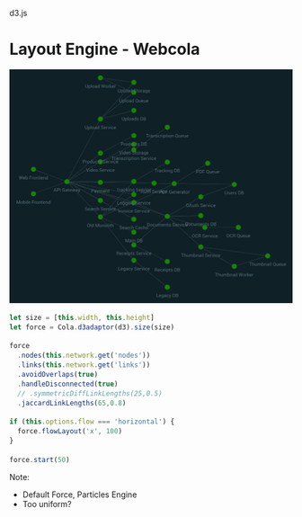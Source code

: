 d3.js

# Layout Engine - Webcola 

<img src="./images/newton/layout-cola.png" class="img-right">

```javascript
let size = [this.width, this.height]
let force = Cola.d3adaptor(d3).size(size)

force
  .nodes(this.network.get('nodes'))
  .links(this.network.get('links'))
  .avoidOverlaps(true)
  .handleDisconnected(true)
  // .symmetricDiffLinkLengths(25,0.5)
  .jaccardLinkLengths(65,0.8)

if (this.options.flow === 'horizontal') {
  force.flowLayout('x', 100)
}

force.start(50)
```

Note:
- Default Force, Particles Engine
- Too uniform?